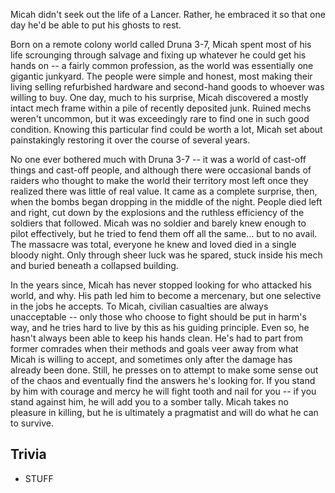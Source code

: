 Micah didn't seek out the life of a Lancer. Rather, he embraced it so that one day he'd be able to put his ghosts to rest.

Born on a remote colony world called Druna 3-7, Micah spent most of his life scrounging through salvage and fixing up whatever he could get his hands on -- a fairly common profession, as the world was essentially one gigantic junkyard. The people were simple and honest, most making their living selling refurbished hardware and second-hand goods to whoever was willing to buy. One day, much to his surprise, Micah discovered a mostly intact mech frame within a pile of recently deposited junk. Ruined mechs weren't uncommon, but it was exceedingly rare to find one in such good condition. Knowing this particular find could be worth a lot, Micah set about painstakingly restoring it over the course of several years.

No one ever bothered much with Druna 3-7 -- it was a world of cast-off things and cast-off people, and although there were occasional bands of raiders who thought to make the world their territory most left once they realized there was little of real value. It came as a complete surprise, then, when the bombs began dropping in the middle of the night. People died left and right, cut down by the explosions and the ruthless efficiency of the soldiers that followed. Micah was no soldier and barely knew enough to pilot effectively, but he tried to fend them off all the same... but to no avail. The massacre was total, everyone he knew and loved died in a single bloody night. Only through sheer luck was he spared, stuck inside his mech and buried beneath a collapsed building.

In the years since, Micah has never stopped looking for who attacked his world, and why. His path led him to become a mercenary, but one selective in the jobs he accepts. To Micah, civilian casualties are always unacceptable -- only those who choose to fight should be put in harm's way, and he tries hard to live by this as his guiding principle. Even so, he hasn't always been able to keep his hands clean. He's had to part from former comrades when their methods and goals veer away from what Micah is willing to accept, and sometimes only after the damage has already been done. Still, he presses on to attempt to make some sense out of the chaos and eventually find the answers he's looking for. If you stand by him with courage and mercy he will fight tooth and nail for you -- if you stand against him, he will add you to a somber tally. Micah takes no pleasure in killing, but he is ultimately a pragmatist and will do what he can to survive.

## Trivia

* STUFF
